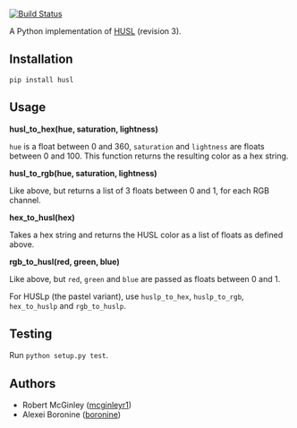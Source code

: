 [![Build Status](https://travis-ci.org/husl-colors/husl.py.svg?branch=master)](http://travis-ci.org/husl-colors/husl.py)

A Python implementation of [HUSL](http://www.husl-colors.org) (revision 3).

## Installation

`pip install husl`

## Usage

**husl_to_hex(hue, saturation, lightness)**

`hue` is a float between 0 and 360, `saturation` and `lightness` are floats between 0 and 100. This function returns the resulting color as a hex string.

**husl_to_rgb(hue, saturation, lightness)**

Like above, but returns a list of 3 floats between 0 and 1, for each RGB channel.

**hex_to_husl(hex)**

Takes a hex string and returns the HUSL color as a list of floats as defined above.

**rgb_to_husl(red, green, blue)**

Like above, but `red`, `green` and `blue` are passed as floats between 0 and 1.

For HUSLp (the pastel variant), use `huslp_to_hex`, `huslp_to_rgb`, `hex_to_huslp` and `rgb_to_huslp`.

## Testing

Run `python setup.py test`.

## Authors

* Robert McGinley ([mcginleyr1](http://github.com/mcginleyr1))
* Alexei Boronine ([boronine](http://github.com/boronine))

